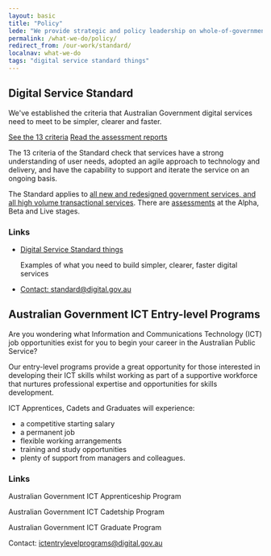 ```yaml
---
layout: basic
title: "Policy"
lede: "We provide strategic and policy leadership on whole-of-government and shared information and communications technology and digital service delivery, including ICT procurement policy"
permalink: /what-we-do/policy/
redirect_from: /our-work/standard/
localnav: what-we-do
tags: "digital service standard things"
---
```


## Digital Service Standard

<div class="lede">
  <p>
    We've established the criteria that Australian Government digital services need to meet to be simpler, clearer and faster.
  </p>
</div>

<a href="{{ site.baseurl }}/standard/" role="button">See the 13 criteria</a>
<a href="{{ site.baseurl }}/standard/assessments/">Read the assessment reports</a>

<p>
The 13 criteria of the Standard check that services have a strong understanding of user needs, adopted an agile approach to technology and delivery, and have the capability to support and iterate the service on an ongoing basis.
</p>

<p>
The Standard applies to <a href="{{ site.baseurl }}/standard/scope-of-standard/">all new and redesigned government services, and all high volume transactional services</a>.
There are <a href="{{ site.baseurl }}/standard/meeting-standard/">assessments</a> at the Alpha, Beta and Live stages.
</p>

### Links

<ul class="list-small">
    <li>
        <a href="https://digitalservicestandardaus.tumblr.com/">Digital Service Standard things</a>
        <p>Examples of what you need to build simpler, clearer, faster digital services</p>
    </li>
    <li>
        <a href="mailto:standard@digital.gov.au">Contact: standard@digital.gov.au</a>
    </li>
</ul>

## Australian Government ICT Entry-level Programs

Are you wondering what Information and Communications Technology (ICT) job opportunities exist for you to begin your career in the Australian Public Service?

Our entry-level programs provide a great opportunity for those interested in developing their ICT skills whilst working as part of a supportive workforce that nurtures professional expertise and opportunities for skills development. 

ICT Apprentices, Cadets and Graduates will experience:

- a competitive starting salary
- a permanent job
- flexible working arrangements
- training and study opportunities
- plenty of support from managers and colleagues.

### Links

Australian Government ICT Apprenticeship Program

Australian Government ICT Cadetship Program

Australian Government ICT Graduate Program

Contact: [ictentrylevelprograms@digital.gov.au](mailto:ictentrylevelprograms@digital.gov.au)
